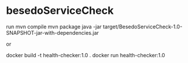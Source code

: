 # besedoServiceCheck

run 
mvn compile
mvn package
java -jar target/BesedoServiceCheck-1.0-SNAPSHOT-jar-with-dependencies.jar

or 

docker build -t health-checker:1.0 .
docker run health-checker:1.0